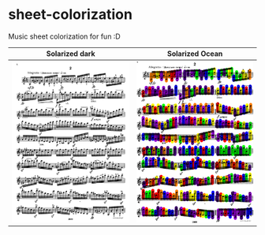 # sheet-colorization
Music sheet colorization for fun :D 

Solarized dark             |  Solarized Ocean
:-------------------------:|:-------------------------:
![](note2.png)  |  ![](note2_colorized.png)
